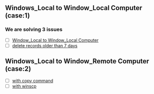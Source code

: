 ## Windows_Local to Window_Local Computer (case:1)
### We are solving 3 issues 
- [ ] [Window_Local to Window_Local Computer](https://github.com/apoorvpandey-ap/WinSCP/issues/1)
- [ ] [delete records older than 7 days](https://github.com/apoorvpandey-ap/WinSCP/issues/2)

## Windows_Local to Window_Remote Computer (case:2)
- [ ] [with copy command](https://github.com/apoorvpandey-ap/WinSCP/issues/3)
- [ ] [with winscp](https://github.com/apoorvpandey-ap/WinSCP/issues/5)
